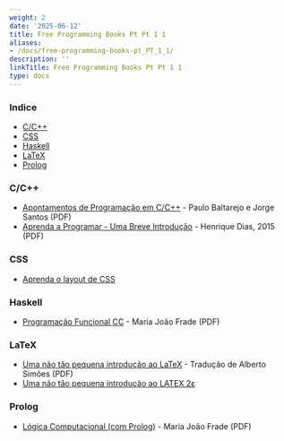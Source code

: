 ```yaml
---
weight: 2
date: '2025-06-12'
title: Free Programming Books Pt Pt 1 1
aliases:
- /docs/free-programming-books-pt_PT_1_1/
description: ''
linkTitle: Free Programming Books Pt Pt 1 1
type: docs
---
```


### Indice

* [C/C++](#cc)
* [CSS](#css)
* [Haskell](#haskell)
* [LaTeX](#latex)
* [Prolog](#prolog)


### C/C++

* [Apontamentos de Programação em C/C++](http://www.dei.isep.ipp.pt/~pbsousa/aulas/ano_0/2006_07/c/Sebenta-cpp-03-2006.pdf) - Paulo Baltarejo e Jorge Santos (PDF)
* [Aprenda a Programar - Uma Breve Introdução](https://henriquedias.com/downloads/aprenda_a_programar.pdf) - Henrique Dias, 2015 (PDF)


### CSS

* [Aprenda o layout de CSS](http://pt-pt.learnlayout.com)


### Haskell

* [Programação Funcional CC](http://www4.di.uminho.pt/~mjf/pub/PF-Haskell.pdf) - Maria João Frade (PDF)


### LaTeX

* [Uma não tão pequena introdução ao LaTeX](http://alfarrabio.di.uminho.pt/~albie/lshort/pt-lshort.pdf) - Tradução de Alberto Simões (PDF)
* [Uma não tão pequena introdução ao LATEX 2ε](http://www.ctan.org/tex-archive/info/lshort/portuguese)


### Prolog

* [Lógica Computacional (com Prolog)](http://www4.di.uminho.pt/~mjf/pub/LC-Prolog.pdf) - Maria João Frade (PDF)
